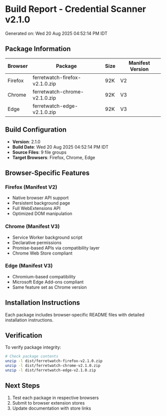 # Build Report - Credential Scanner v2.1.0

Generated on: Wed 20 Aug 2025 04:52:14 PM IDT

## Package Information

| Browser | Package | Size | Manifest Version |
|---------|---------|------|------------------|
| Firefox | ferretwatch-firefox-v2.1.0.zip | 92K | V2 |
| Chrome | ferretwatch-chrome-v2.1.0.zip | 92K | V3 |
| Edge | ferretwatch-edge-v2.1.0.zip | 92K | V3 |

## Build Configuration

- **Version**: 2.1.0
- **Build Date**: Wed 20 Aug 2025 04:52:14 PM IDT
- **Source Files**: 9 file groups
- **Target Browsers**: Firefox, Chrome, Edge

## Browser-Specific Features

### Firefox (Manifest V2)
- Native browser API support
- Persistent background page
- Full WebExtensions API
- Optimized DOM manipulation

### Chrome (Manifest V3)
- Service Worker background script
- Declarative permissions
- Promise-based APIs via compatibility layer
- Chrome Web Store compliant

### Edge (Manifest V3)
- Chromium-based compatibility
- Microsoft Edge Add-ons compliant
- Same feature set as Chrome version

## Installation Instructions

Each package includes browser-specific README files with detailed installation instructions.

## Verification

To verify package integrity:
```bash
# Check package contents
unzip -l dist/ferretwatch-firefox-v2.1.0.zip
unzip -l dist/ferretwatch-chrome-v2.1.0.zip
unzip -l dist/ferretwatch-edge-v2.1.0.zip
```

## Next Steps

1. Test each package in respective browsers
2. Submit to browser extension stores
3. Update documentation with store links
